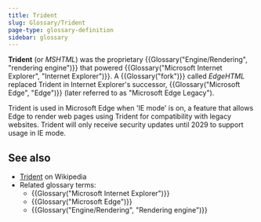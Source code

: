 ```yaml
---
title: Trident
slug: Glossary/Trident
page-type: glossary-definition
sidebar: glossary
---
```


**Trident** (or _MSHTML_) was the proprietary {{Glossary("Engine/Rendering", "rendering engine")}} that powered {{Glossary("Microsoft Internet Explorer", "Internet Explorer")}}. A {{Glossary("fork")}} called _EdgeHTML_ replaced Trident in Internet Explorer's successor, {{Glossary("Microsoft Edge", "Edge")}} (later referred to as "Microsoft Edge Legacy").

Trident is used in Microsoft Edge when 'IE mode' is on, a feature that allows Edge to render web pages using Trident for compatibility with legacy websites. Trident will only receive security updates until 2029 to support usage in IE mode.

## See also

- [Trident](<https://en.wikipedia.org/wiki/Trident_(software)>) on Wikipedia
- Related glossary terms:
  - {{Glossary("Microsoft Internet Explorer")}}
  - {{Glossary("Microsoft Edge")}}
  - {{Glossary("Engine/Rendering", "Rendering engine")}}
